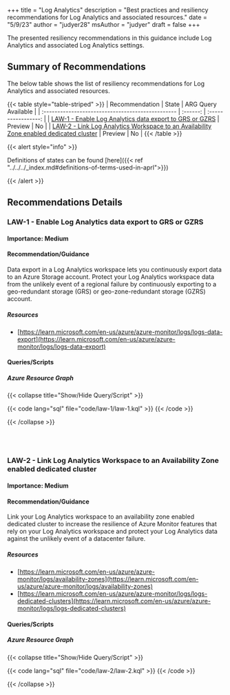 +++
title = "Log Analytics"
description = "Best practices and resiliency recommendations for Log Analytics and associated resources."
date = "5/9/23"
author = "judyer28"
msAuthor = "judyer"
draft = false
+++

The presented resiliency recommendations in this guidance include Log Analytics and associated Log Analytics settings.

## Summary of Recommendations

The below table shows the list of resiliency recommendations for Log Analytics and associated resources.

{{< table style="table-striped" >}}
| Recommendation                                    |  State   | ARG Query Available |
| :------------------------------------------------ | :------: | :-----------------: |
| [LAW-1 - Enable Log Analytics data export to GRS or GZRS](#law-1---enable-log-analytics-data-export-to-grs-or-gzrs) | Preview  |         No         |
| [LAW-2 - Link Log Analytics Workspace to an Availability Zone enabled dedicated cluster](#law-2---link-log-analytics-workspace-to-an-availability-zone-enabled-dedicated-cluster) | Preview |         No          |
{{< /table >}}

{{< alert style="info" >}}

Definitions of states can be found [here]({{< ref "../../../_index.md#definitions-of-terms-used-in-aprl">}})

{{< /alert >}}

## Recommendations Details

### LAW-1 - Enable Log Analytics data export to GRS or GZRS

#### Importance: Medium

#### Recommendation/Guidance

Data export in a Log Analytics workspace lets you continuously export data to an Azure Storage account.  Protect your Log Analytics workspace data from the unlikely event of a regional failure by continuously exporting to a geo-redundant storage (GRS) or geo-zone-redundant storage (GZRS) account.

##### Resources

- [https://learn.microsoft.com/en-us/azure/azure-monitor/logs/logs-data-export](https://learn.microsoft.com/en-us/azure/azure-monitor/logs/logs-data-export)

#### Queries/Scripts

##### Azure Resource Graph

{{< collapse title="Show/Hide Query/Script" >}}

{{< code lang="sql" file="code/law-1/law-1.kql" >}} {{< /code >}}

{{< /collapse >}}

<br><br>

### LAW-2 - Link Log Analytics Workspace to an Availability Zone enabled dedicated cluster

#### Importance: Medium

#### Recommendation/Guidance

Link your Log Analytics workspace to an availability zone enabled dedicated cluster to increase the resilience of Azure Monitor features that rely on your Log Analytics workspace and protect your Log Analytics data against the unlikely event of a datacenter failure.

##### Resources

- [https://learn.microsoft.com/en-us/azure/azure-monitor/logs/availability-zones](https://learn.microsoft.com/en-us/azure/azure-monitor/logs/availability-zones)
- [https://learn.microsoft.com/en-us/azure/azure-monitor/logs/logs-dedicated-clusters](https://learn.microsoft.com/en-us/azure/azure-monitor/logs/logs-dedicated-clusters)

#### Queries/Scripts

##### Azure Resource Graph

{{< collapse title="Show/Hide Query/Script" >}}

{{< code lang="sql" file="code/law-2/law-2.kql" >}} {{< /code >}}

{{< /collapse >}}

<br><br>
